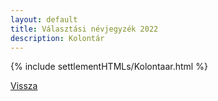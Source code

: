 ```yaml
---
layout: default
title: Választási névjegyzék 2022
description: Kolontár
---
```


{% include settlementHTMLs/Kolontaar.html %}

[Vissza](../)